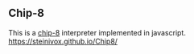 ## Chip-8

This is a [chip-8](https://en.wikipedia.org/wiki/CHIP-8) interpreter implemented in javascript.  
https://steinivox.github.io/Chip8/